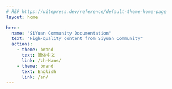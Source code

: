 ```yaml
---
# REF https://vitepress.dev/reference/default-theme-home-page
layout: home

hero:
  name: "SiYuan Community Documentation"
  text: "High-quality content from Siyuan Community"
  actions:
    - theme: brand
      text: 简体中文
      link: /zh-Hans/
    - theme: brand
      text: English
      link: /en/
---
```

